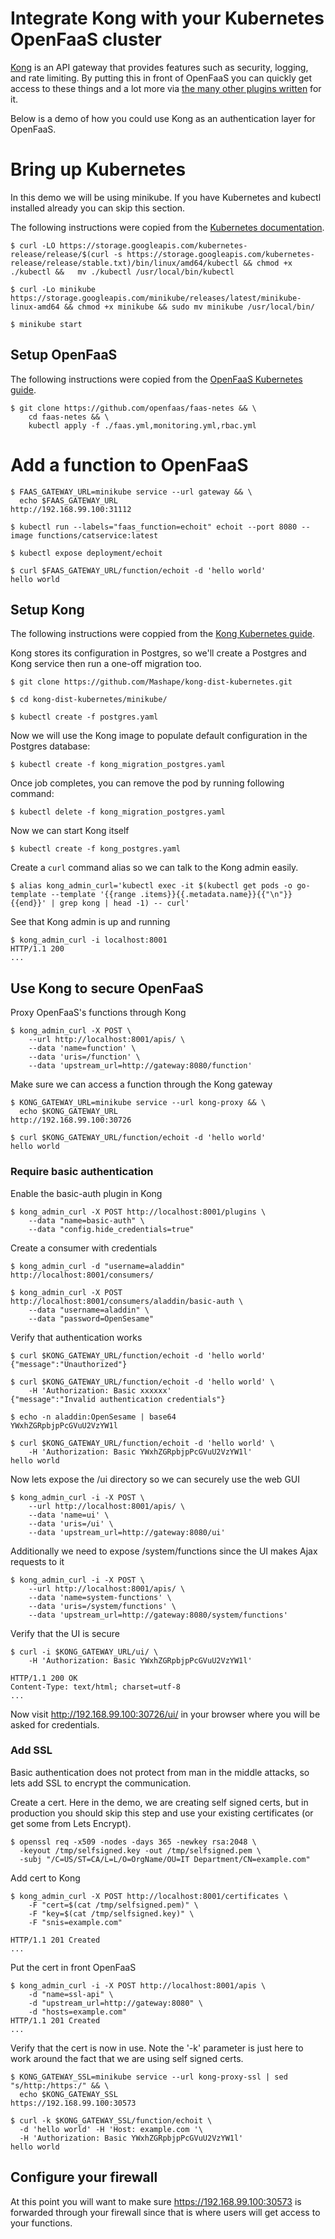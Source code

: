 # Integrate Kong with your Kubernetes OpenFaaS cluster

[Kong](https://getkong.org) is an API gateway that provides features such as security, logging, and rate limiting. By putting this in front of OpenFaaS you can quickly get access to these things and a lot more via [the many other plugins written](https://getkong.org/plugins/) for it.

Below is a demo of how you could use Kong as an authentication layer for OpenFaaS.

# Bring up Kubernetes

In this demo we will be using minikube. If you have Kubernetes and kubectl installed already you can skip this section.

The following instructions were copied from the [Kubernetes documentation](https://kubernetes.io/docs/tasks/tools/install-minikube/).

```
$ curl -LO https://storage.googleapis.com/kubernetes-release/release/$(curl -s https://storage.googleapis.com/kubernetes-release/release/stable.txt)/bin/linux/amd64/kubectl && chmod +x ./kubectl &&	mv ./kubectl /usr/local/bin/kubectl

$ curl -Lo minikube https://storage.googleapis.com/minikube/releases/latest/minikube-linux-amd64 && chmod +x minikube && sudo mv minikube /usr/local/bin/

$ minikube start
```

## Setup OpenFaaS

The following instructions were copied from the [OpenFaaS Kubernetes guide](https://github.com/openfaas/faas/blob/master/guide/deployment_k8s.md).
```
$ git clone https://github.com/openfaas/faas-netes && \
    cd faas-netes && \
    kubectl apply -f ./faas.yml,monitoring.yml,rbac.yml
```

# Add a function to OpenFaaS

```
$ FAAS_GATEWAY_URL=minikube service --url gateway && \
  echo $FAAS_GATEWAY_URL
http://192.168.99.100:31112

$ kubectl run --labels="faas_function=echoit" echoit --port 8080 --image functions/catservice:latest

$ kubectl expose deployment/echoit

$ curl $FAAS_GATEWAY_URL/function/echoit -d 'hello world'
hello world
```

## Setup Kong

The following instructions were coppied from the [Kong Kubernetes guide](https://github.com/Mashape/kong-dist-kubernetes/blob/master/minikube/README.md).

Kong stores its configuration in Postgres, so we'll create a Postgres and Kong service then run a one-off migration too.

```
$ git clone https://github.com/Mashape/kong-dist-kubernetes.git

$ cd kong-dist-kubernetes/minikube/

$ kubectl create -f postgres.yaml
```

Now we will use the Kong image to populate default configuration in the Postgres database:

```
$ kubectl create -f kong_migration_postgres.yaml
```

Once job completes, you can remove the pod by running following command:

```
$ kubectl delete -f kong_migration_postgres.yaml
```
Now we can start Kong itself
```
$ kubectl create -f kong_postgres.yaml
```

Create a `curl` command alias so we can talk to the Kong admin easily.

```
$ alias kong_admin_curl='kubectl exec -it $(kubectl get pods -o go-template --template '{{range .items}}{{.metadata.name}}{{"\n"}}{{end}}' | grep kong | head -1) -- curl'
```
See that Kong admin is up and running
```
$ kong_admin_curl -i localhost:8001
HTTP/1.1 200
...
```

## Use Kong to secure OpenFaaS

Proxy OpenFaaS's functions through Kong
```
$ kong_admin_curl -X POST \
    --url http://localhost:8001/apis/ \
    --data 'name=function' \
    --data 'uris=/function' \
    --data 'upstream_url=http://gateway:8080/function'
```

Make sure we can access a function through the Kong gateway

```
$ KONG_GATEWAY_URL=minikube service --url kong-proxy && \
  echo $KONG_GATEWAY_URL
http://192.168.99.100:30726

$ curl $KONG_GATEWAY_URL/function/echoit -d 'hello world'
hello world
```

### Require basic authentication

Enable the basic-auth plugin in Kong

```
$ kong_admin_curl -X POST http://localhost:8001/plugins \
    --data "name=basic-auth" \
    --data "config.hide_credentials=true"
```

Create a consumer with credentials

```
$ kong_admin_curl -d "username=aladdin" http://localhost:8001/consumers/

$ kong_admin_curl -X POST http://localhost:8001/consumers/aladdin/basic-auth \
    --data "username=aladdin" \
    --data "password=OpenSesame"
```

Verify that authentication works

```
$ curl $KONG_GATEWAY_URL/function/echoit -d 'hello world'
{"message":"Unauthorized"}

$ curl $KONG_GATEWAY_URL/function/echoit -d 'hello world' \
    -H 'Authorization: Basic xxxxxx'
{"message":"Invalid authentication credentials"}

$ echo -n aladdin:OpenSesame | base64
YWxhZGRpbjpPcGVuU2VzYW1l

$ curl $KONG_GATEWAY_URL/function/echoit -d 'hello world' \
    -H 'Authorization: Basic YWxhZGRpbjpPcGVuU2VzYW1l'
hello world
```

Now lets expose the /ui directory so we can securely use the web GUI

```
$ kong_admin_curl -i -X POST \
    --url http://localhost:8001/apis/ \
    --data 'name=ui' \
    --data 'uris=/ui' \
    --data 'upstream_url=http://gateway:8080/ui'
```

Additionally we need to expose /system/functions since the UI makes Ajax requests to it

```
$ kong_admin_curl -i -X POST \
    --url http://localhost:8001/apis/ \
    --data 'name=system-functions' \
    --data 'uris=/system/functions' \
    --data 'upstream_url=http://gateway:8080/system/functions'
```

Verify that the UI is secure

```
$ curl -i $KONG_GATEWAY_URL/ui/ \
    -H 'Authorization: Basic YWxhZGRpbjpPcGVuU2VzYW1l'

HTTP/1.1 200 OK
Content-Type: text/html; charset=utf-8
...
```

Now visit http://192.168.99.100:30726/ui/ in your browser where you will be asked for credentials.

### Add SSL

Basic authentication does not protect from man in the middle attacks, so lets add SSL to encrypt the communication.

Create a cert. Here in the demo, we are creating self signed certs, but in production you should skip this step and use your existing certificates (or get some from Lets Encrypt).
```
$ openssl req -x509 -nodes -days 365 -newkey rsa:2048 \
  -keyout /tmp/selfsigned.key -out /tmp/selfsigned.pem \
  -subj "/C=US/ST=CA/L=L/O=OrgName/OU=IT Department/CN=example.com"
```

Add cert to Kong

```
$ kong_admin_curl -X POST http://localhost:8001/certificates \
    -F "cert=$(cat /tmp/selfsigned.pem)" \
    -F "key=$(cat /tmp/selfsigned.key)" \
    -F "snis=example.com"

HTTP/1.1 201 Created
...
```

Put the cert in front OpenFaaS

```
$ kong_admin_curl -i -X POST http://localhost:8001/apis \
    -d "name=ssl-api" \
    -d "upstream_url=http://gateway:8080" \
    -d "hosts=example.com"
HTTP/1.1 201 Created
...
```

Verify that the cert is now in use. Note the '-k' parameter is just here to work around the fact that we are using self signed certs.
```
$ KONG_GATEWAY_SSL=minikube service --url kong-proxy-ssl | sed "s/http:/https:/" && \
  echo $KONG_GATEWAY_SSL
https://192.168.99.100:30573

$ curl -k $KONG_GATEWAY_SSL/function/echoit \
  -d 'hello world' -H 'Host: example.com '\
  -H 'Authorization: Basic YWxhZGRpbjpPcGVuU2VzYW1l'
hello world
```

## Configure your firewall

At this point you will want to make sure https://192.168.99.100:30573 is forwarded through your firewall since that is where users will get access to your functions.
